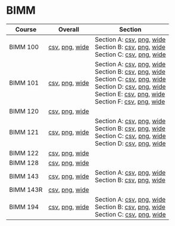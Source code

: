 # BIMM

| Course | Overall | Section |
| ------ | ------- | ------- |
| BIMM 100 | [csv](https://github.com/UCSD-Historical-Enrollment-Data/2025Fall/blob/main/overall/BIMM%20100.csv), [png](https://raw.githubusercontent.com/UCSD-Historical-Enrollment-Data/2025Fall/main/plot_overall/BIMM%20100.png), [wide](https://raw.githubusercontent.com/UCSD-Historical-Enrollment-Data/2025Fall/main/plot_overall_wide/BIMM%20100.png) | Section A: [csv](https://github.com/UCSD-Historical-Enrollment-Data/2025Fall/blob/main/section/BIMM%20100_A.csv), [png](https://raw.githubusercontent.com/UCSD-Historical-Enrollment-Data/2025Fall/main/plot_section/BIMM%20100_A.png), [wide](https://raw.githubusercontent.com/UCSD-Historical-Enrollment-Data/2025Fall/main/plot_section_wide/BIMM%20100_A.png)<br>Section B: [csv](https://github.com/UCSD-Historical-Enrollment-Data/2025Fall/blob/main/section/BIMM%20100_B.csv), [png](https://raw.githubusercontent.com/UCSD-Historical-Enrollment-Data/2025Fall/main/plot_section/BIMM%20100_B.png), [wide](https://raw.githubusercontent.com/UCSD-Historical-Enrollment-Data/2025Fall/main/plot_section_wide/BIMM%20100_B.png)<br>Section C: [csv](https://github.com/UCSD-Historical-Enrollment-Data/2025Fall/blob/main/section/BIMM%20100_C.csv), [png](https://raw.githubusercontent.com/UCSD-Historical-Enrollment-Data/2025Fall/main/plot_section/BIMM%20100_C.png), [wide](https://raw.githubusercontent.com/UCSD-Historical-Enrollment-Data/2025Fall/main/plot_section_wide/BIMM%20100_C.png) |
| BIMM 101 | [csv](https://github.com/UCSD-Historical-Enrollment-Data/2025Fall/blob/main/overall/BIMM%20101.csv), [png](https://raw.githubusercontent.com/UCSD-Historical-Enrollment-Data/2025Fall/main/plot_overall/BIMM%20101.png), [wide](https://raw.githubusercontent.com/UCSD-Historical-Enrollment-Data/2025Fall/main/plot_overall_wide/BIMM%20101.png) | Section A: [csv](https://github.com/UCSD-Historical-Enrollment-Data/2025Fall/blob/main/section/BIMM%20101_A.csv), [png](https://raw.githubusercontent.com/UCSD-Historical-Enrollment-Data/2025Fall/main/plot_section/BIMM%20101_A.png), [wide](https://raw.githubusercontent.com/UCSD-Historical-Enrollment-Data/2025Fall/main/plot_section_wide/BIMM%20101_A.png)<br>Section B: [csv](https://github.com/UCSD-Historical-Enrollment-Data/2025Fall/blob/main/section/BIMM%20101_B.csv), [png](https://raw.githubusercontent.com/UCSD-Historical-Enrollment-Data/2025Fall/main/plot_section/BIMM%20101_B.png), [wide](https://raw.githubusercontent.com/UCSD-Historical-Enrollment-Data/2025Fall/main/plot_section_wide/BIMM%20101_B.png)<br>Section C: [csv](https://github.com/UCSD-Historical-Enrollment-Data/2025Fall/blob/main/section/BIMM%20101_C.csv), [png](https://raw.githubusercontent.com/UCSD-Historical-Enrollment-Data/2025Fall/main/plot_section/BIMM%20101_C.png), [wide](https://raw.githubusercontent.com/UCSD-Historical-Enrollment-Data/2025Fall/main/plot_section_wide/BIMM%20101_C.png)<br>Section D: [csv](https://github.com/UCSD-Historical-Enrollment-Data/2025Fall/blob/main/section/BIMM%20101_D.csv), [png](https://raw.githubusercontent.com/UCSD-Historical-Enrollment-Data/2025Fall/main/plot_section/BIMM%20101_D.png), [wide](https://raw.githubusercontent.com/UCSD-Historical-Enrollment-Data/2025Fall/main/plot_section_wide/BIMM%20101_D.png)<br>Section E: [csv](https://github.com/UCSD-Historical-Enrollment-Data/2025Fall/blob/main/section/BIMM%20101_E.csv), [png](https://raw.githubusercontent.com/UCSD-Historical-Enrollment-Data/2025Fall/main/plot_section/BIMM%20101_E.png), [wide](https://raw.githubusercontent.com/UCSD-Historical-Enrollment-Data/2025Fall/main/plot_section_wide/BIMM%20101_E.png)<br>Section F: [csv](https://github.com/UCSD-Historical-Enrollment-Data/2025Fall/blob/main/section/BIMM%20101_F.csv), [png](https://raw.githubusercontent.com/UCSD-Historical-Enrollment-Data/2025Fall/main/plot_section/BIMM%20101_F.png), [wide](https://raw.githubusercontent.com/UCSD-Historical-Enrollment-Data/2025Fall/main/plot_section_wide/BIMM%20101_F.png) |
| BIMM 120 | [csv](https://github.com/UCSD-Historical-Enrollment-Data/2025Fall/blob/main/overall/BIMM%20120.csv), [png](https://raw.githubusercontent.com/UCSD-Historical-Enrollment-Data/2025Fall/main/plot_overall/BIMM%20120.png), [wide](https://raw.githubusercontent.com/UCSD-Historical-Enrollment-Data/2025Fall/main/plot_overall_wide/BIMM%20120.png) |  |
| BIMM 121 | [csv](https://github.com/UCSD-Historical-Enrollment-Data/2025Fall/blob/main/overall/BIMM%20121.csv), [png](https://raw.githubusercontent.com/UCSD-Historical-Enrollment-Data/2025Fall/main/plot_overall/BIMM%20121.png), [wide](https://raw.githubusercontent.com/UCSD-Historical-Enrollment-Data/2025Fall/main/plot_overall_wide/BIMM%20121.png) | Section A: [csv](https://github.com/UCSD-Historical-Enrollment-Data/2025Fall/blob/main/section/BIMM%20121_A.csv), [png](https://raw.githubusercontent.com/UCSD-Historical-Enrollment-Data/2025Fall/main/plot_section/BIMM%20121_A.png), [wide](https://raw.githubusercontent.com/UCSD-Historical-Enrollment-Data/2025Fall/main/plot_section_wide/BIMM%20121_A.png)<br>Section B: [csv](https://github.com/UCSD-Historical-Enrollment-Data/2025Fall/blob/main/section/BIMM%20121_B.csv), [png](https://raw.githubusercontent.com/UCSD-Historical-Enrollment-Data/2025Fall/main/plot_section/BIMM%20121_B.png), [wide](https://raw.githubusercontent.com/UCSD-Historical-Enrollment-Data/2025Fall/main/plot_section_wide/BIMM%20121_B.png)<br>Section C: [csv](https://github.com/UCSD-Historical-Enrollment-Data/2025Fall/blob/main/section/BIMM%20121_C.csv), [png](https://raw.githubusercontent.com/UCSD-Historical-Enrollment-Data/2025Fall/main/plot_section/BIMM%20121_C.png), [wide](https://raw.githubusercontent.com/UCSD-Historical-Enrollment-Data/2025Fall/main/plot_section_wide/BIMM%20121_C.png)<br>Section D: [csv](https://github.com/UCSD-Historical-Enrollment-Data/2025Fall/blob/main/section/BIMM%20121_D.csv), [png](https://raw.githubusercontent.com/UCSD-Historical-Enrollment-Data/2025Fall/main/plot_section/BIMM%20121_D.png), [wide](https://raw.githubusercontent.com/UCSD-Historical-Enrollment-Data/2025Fall/main/plot_section_wide/BIMM%20121_D.png) |
| BIMM 122 | [csv](https://github.com/UCSD-Historical-Enrollment-Data/2025Fall/blob/main/overall/BIMM%20122.csv), [png](https://raw.githubusercontent.com/UCSD-Historical-Enrollment-Data/2025Fall/main/plot_overall/BIMM%20122.png), [wide](https://raw.githubusercontent.com/UCSD-Historical-Enrollment-Data/2025Fall/main/plot_overall_wide/BIMM%20122.png) |  |
| BIMM 128 | [csv](https://github.com/UCSD-Historical-Enrollment-Data/2025Fall/blob/main/overall/BIMM%20128.csv), [png](https://raw.githubusercontent.com/UCSD-Historical-Enrollment-Data/2025Fall/main/plot_overall/BIMM%20128.png), [wide](https://raw.githubusercontent.com/UCSD-Historical-Enrollment-Data/2025Fall/main/plot_overall_wide/BIMM%20128.png) |  |
| BIMM 143 | [csv](https://github.com/UCSD-Historical-Enrollment-Data/2025Fall/blob/main/overall/BIMM%20143.csv), [png](https://raw.githubusercontent.com/UCSD-Historical-Enrollment-Data/2025Fall/main/plot_overall/BIMM%20143.png), [wide](https://raw.githubusercontent.com/UCSD-Historical-Enrollment-Data/2025Fall/main/plot_overall_wide/BIMM%20143.png) | Section A: [csv](https://github.com/UCSD-Historical-Enrollment-Data/2025Fall/blob/main/section/BIMM%20143_A.csv), [png](https://raw.githubusercontent.com/UCSD-Historical-Enrollment-Data/2025Fall/main/plot_section/BIMM%20143_A.png), [wide](https://raw.githubusercontent.com/UCSD-Historical-Enrollment-Data/2025Fall/main/plot_section_wide/BIMM%20143_A.png)<br>Section B: [csv](https://github.com/UCSD-Historical-Enrollment-Data/2025Fall/blob/main/section/BIMM%20143_B.csv), [png](https://raw.githubusercontent.com/UCSD-Historical-Enrollment-Data/2025Fall/main/plot_section/BIMM%20143_B.png), [wide](https://raw.githubusercontent.com/UCSD-Historical-Enrollment-Data/2025Fall/main/plot_section_wide/BIMM%20143_B.png) |
| BIMM 143R | [csv](https://github.com/UCSD-Historical-Enrollment-Data/2025Fall/blob/main/overall/BIMM%20143R.csv), [png](https://raw.githubusercontent.com/UCSD-Historical-Enrollment-Data/2025Fall/main/plot_overall/BIMM%20143R.png), [wide](https://raw.githubusercontent.com/UCSD-Historical-Enrollment-Data/2025Fall/main/plot_overall_wide/BIMM%20143R.png) |  |
| BIMM 194 | [csv](https://github.com/UCSD-Historical-Enrollment-Data/2025Fall/blob/main/overall/BIMM%20194.csv), [png](https://raw.githubusercontent.com/UCSD-Historical-Enrollment-Data/2025Fall/main/plot_overall/BIMM%20194.png), [wide](https://raw.githubusercontent.com/UCSD-Historical-Enrollment-Data/2025Fall/main/plot_overall_wide/BIMM%20194.png) | Section A: [csv](https://github.com/UCSD-Historical-Enrollment-Data/2025Fall/blob/main/section/BIMM%20194_A.csv), [png](https://raw.githubusercontent.com/UCSD-Historical-Enrollment-Data/2025Fall/main/plot_section/BIMM%20194_A.png), [wide](https://raw.githubusercontent.com/UCSD-Historical-Enrollment-Data/2025Fall/main/plot_section_wide/BIMM%20194_A.png)<br>Section B: [csv](https://github.com/UCSD-Historical-Enrollment-Data/2025Fall/blob/main/section/BIMM%20194_B.csv), [png](https://raw.githubusercontent.com/UCSD-Historical-Enrollment-Data/2025Fall/main/plot_section/BIMM%20194_B.png), [wide](https://raw.githubusercontent.com/UCSD-Historical-Enrollment-Data/2025Fall/main/plot_section_wide/BIMM%20194_B.png)<br>Section C: [csv](https://github.com/UCSD-Historical-Enrollment-Data/2025Fall/blob/main/section/BIMM%20194_C.csv), [png](https://raw.githubusercontent.com/UCSD-Historical-Enrollment-Data/2025Fall/main/plot_section/BIMM%20194_C.png), [wide](https://raw.githubusercontent.com/UCSD-Historical-Enrollment-Data/2025Fall/main/plot_section_wide/BIMM%20194_C.png) |
